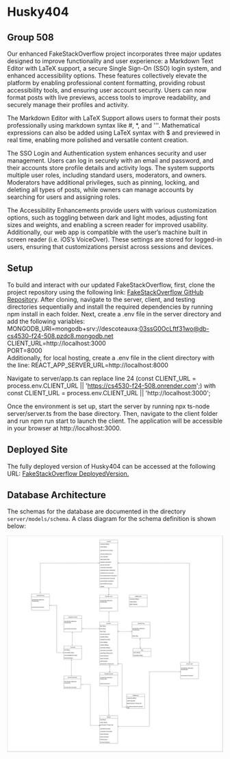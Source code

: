 # Husky404

## Group 508

Our enhanced FakeStackOverflow project incorporates three major updates designed to improve functionality and user experience: a Markdown Text Editor with LaTeX support, a secure Single Sign-On (SSO) login system, and enhanced accessibility options. These features collectively elevate the platform by enabling professional content formatting, providing robust accessibility tools, and ensuring user account security. Users can now format posts with live previews, access tools to improve readability, and securely manage their profiles and activity.

The Markdown Editor with LaTeX Support allows users to format their posts professionally using markdown syntax like #, *, and '''. Mathematical expressions can also be added using LaTeX syntax with $ and previewed in real time, enabling more polished and versatile content creation.

The SSO Login and Authentication system enhances security and user management. Users can log in securely with an email and password, and their accounts store profile details and activity logs. The system supports multiple user roles, including standard users, moderators, and owners. Moderators have additional privileges, such as pinning, locking, and deleting all types of posts, while owners can manage accounts by searching for users and assigning roles.

The Accessibility Enhancements provide users with various customization options, such as toggling between dark and light modes, adjusting font sizes and weights, and enabling a screen reader for improved usability. Additionally, our web app is compatible with the user’s machine built in screen reader (i.e. iOS’s VoiceOver). These settings are stored for logged-in users, ensuring that customizations persist across sessions and devices.

## Setup

To build and interact with our updated FakeStackOverflow, first, clone the project repository using the following link: [FakeStackOverflow GitHub Repository](https://github.com/neu-cs4530/fall24-project-fall24-team-project-group-508/tree/Development). After cloning, navigate to the server, client, and testing directories sequentially and install the required dependencies by running npm install in each folder.
Next, create a .env file in the server directory and add the following variables:
MONGODB_URI=mongodb+srv://descoteauxa:03ssG0OcLftf31wo@db-cs4530-f24-508.pzdc8.mongodb.net  
CLIENT_URL=http://localhost:3000  
PORT=8000  
Additionally, for local hosting, create a .env file in the client directory with the line:
REACT_APP_SERVER_URL=http://localhost:8000 

Navigate to server/app.ts can replace line 24 (const CLIENT_URL = process.env.CLIENT_URL || 'https://cs4530-f24-508.onrender.com';) with const CLIENT_URL = process.env.CLIENT_URL || 'http://localhost:3000';

Once the environment is set up, start the server by running npx ts-node server/server.ts from the base directory. Then, navigate to the client folder and run npm run start to launch the client. The application will be accessible in your browser at http://localhost:3000.

## Deployed Site

The fully deployed version of Husky404 can be accessed at the following URL: [FakeStackOverflow DeployedVersion.](https://cs4530-f24-508.onrender.com)

## Database Architecture

The schemas for the database are documented in the directory `server/models/schema`.
A class diagram for the schema definition is shown below:

![Class Diagram](508diagram.png)
